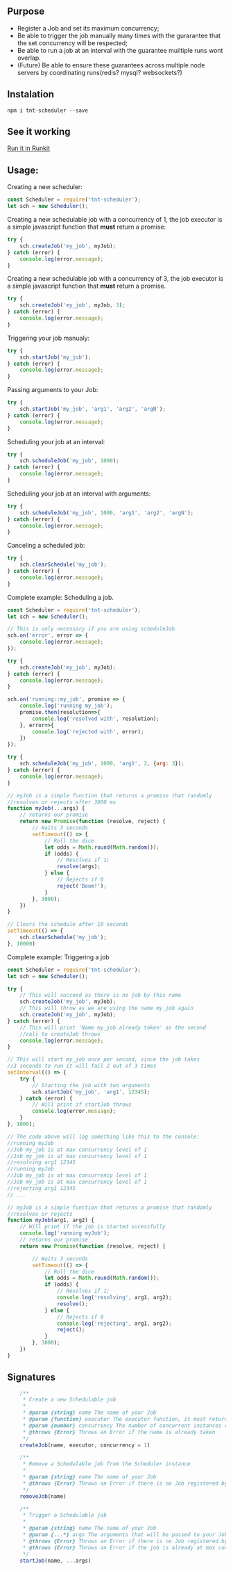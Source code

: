 ## Purpose
- Register a Job and set its maximum concurrency;
- Be able to trigger the job manually many times with the gurarantee that the set concurrency will be respected;
- Be able to run a job at an interval with the guarantee muiltiple runs wont overlap.
- (Future) Be able to ensure these guarantees across multiple node servers by coordinating runs(redis? mysql? websockets?)

## Instalation
```
npm i tnt-scheduler --save
```

## See it working
[Run it in Runkit](https://npm.runkit.com/tnt-scheduler)

## Usage:

Creating a new scheduler:
```javascript
const Scheduler = require('tnt-scheduler');
let sch = new Scheduler();
```

Creating a new schedulable job with a concurrency of 1, the job executor is a simple javascript function that **must** return a promise:
```javascript
try {
    sch.createJob('my_job', myJob);
} catch (error) {
    console.log(error.message);
}
```

Creating a new schedulable job with a concurrency of 3, the job executor is a simple javascript function that **must** return a promise.
```javascript
try {
    sch.createJob('my_job', myJob, 3);
} catch (error) {
    console.log(error.message);
}
```

Triggering your job manualy:
```javascript
try {
    sch.startJob('my_job');
} catch (error) {
    console.log(error.message);
}
```

Passing arguments to your Job:
```javascript
try {
    sch.startJob('my_job', 'arg1', 'arg2', 'argN');
} catch (error) {
    console.log(error.message);
}
```

Scheduling your job at an interval:
```javascript
try {
    sch.scheduleJob('my_job', 1000);
} catch (error) {
    console.log(error.message);
}
```

Scheduling your job at an interval with arguments:
```javascript
try {
    sch.scheduleJob('my_job', 1000, 'arg1', 'arg2', 'argN');
} catch (error) {
    console.log(error.message);
}
```

Canceling a scheduled job:
```javascript
try {
    sch.clearSchedule('my_job');
} catch (error) {
    console.log(error.message);
}
```

Complete example: Scheduling a job.
```javascript
const Scheduler = require('tnt-scheduler');
let sch = new Scheduler();

// This is only necessary if you are using scheduleJob
sch.on('error', error => {
    console.log(error.message);
});

try {
    sch.createJob('my_job', myJob);
} catch (error) {
    console.log(error.message);
}

sch.on('running::my_job', promise => {
    console.log('running my_job');
    promise.then(resolution=>{
        console.log('resolved with', resolution);
    }, error=>{
        console.log('rejected with', error);
    })
});

try {
    sch.scheduleJob('my_job', 1000, 'arg1', 2, {arg: 3});
} catch (error) {
    console.log(error.message);
}

// myJob is a simple function that returns a promise that randomly 
//resolves or rejects after 3000 ms
function myJob(...args) {
    // returns our promise
    return new Promise(function (resolve, reject) {
        // Waits 3 seconds
        setTimeout(() => {
            // Roll the dice
            let odds = Math.round(Math.random());
            if (odds) {
                // Resolves if 1;
                resolve(args);
            } else {
                // Rejects if 0
                reject('Boom!');
            }
        }, 3000);
    })
}

// Clears the schedule after 10 seconds
setTimeout(() => {
    sch.clearSchedule('my_job');
}, 10000)
```

Complete example: Triggering a job
```javascript
const Scheduler = require('tnt-scheduler');
let sch = new Scheduler();

try {
    // This will succeed as there is no job by this name
    sch.createJob('my_job', myJob);
    // This will throw as we are using the name my_job again
    sch.createJob('my_job', myJob);
} catch (error) {
    // This will print 'Name my_job already taken' as the second
    //call to createJob throws
    console.log(error.message);
}

// This will start my_job once per second, since the job takes
//3 seconds to run it will fail 2 out of 3 times
setInterval(() => {
    try {
        // Starting the job with two arguments
        sch.startJob('my_job', 'arg1', 12345);
    } catch (error) {
        // Will print if startJob throws
        console.log(error.message);
    }
}, 1000);

// The code above will log something like this to the console:
//running myJob
//Job my_job is at max concurrency level of 1
//Job my_job is at max concurrency level of 1
//resolving arg1 12345
//running myJob
//Job my_job is at max concurrency level of 1
//Job my_job is at max concurrency level of 1
//rejecting arg1 12345
// ...

// myJob is a simple function that returns a promise that randomly 
//resolves or rejects
function myJob(arg1, arg2) {
    // Will print if the job is started sucessfully
    console.log('running myJob');
    // returns our promise
    return new Promise(function (resolve, reject) {

        // Waits 3 seconds
        setTimeout(() => {
            // Roll the dice
            let odds = Math.round(Math.random());
            if (odds) {
                // Resolves if 1;
                console.log('resolving', arg1, arg2);
                resolve();
            } else {
                // Rejects if 0
                console.log('rejecting', arg1, arg2);
                reject();
            }
        }, 3000);
    })
}
```

## Signatures
```javascript
    /**
     * Create a new Schedulable job
     * 
     * @param {string} name The name of your Job
     * @param {function} executor The executor function, it must return a promise
     * @param {number} concurrency The number of concurrent instances of the job that might be run
     * @throws {Error} Throws an Error if the name is already taken
     */
    createJob(name, executor, concurrency = 1)

    /**
     * Remove a Schedulable job from the Scheduler instance
     * 
     * @param {string} name The name of your Job
     * @throws {Error} Throws an Error if there is no Job registered by that name
     */
    removeJob(name)

    /**
     * Trigger a Schedulable job
     * 
     * @param {string} name The name of your Job
     * @param {...*} args The arguments that will be passed to your Job executor
     * @throws {Error} Throws an Error if there is no Job registered by that name
     * @throws {Error} Throws an Error if the job is already at max concurrency
     */
    startJob(name, ...args)
```

